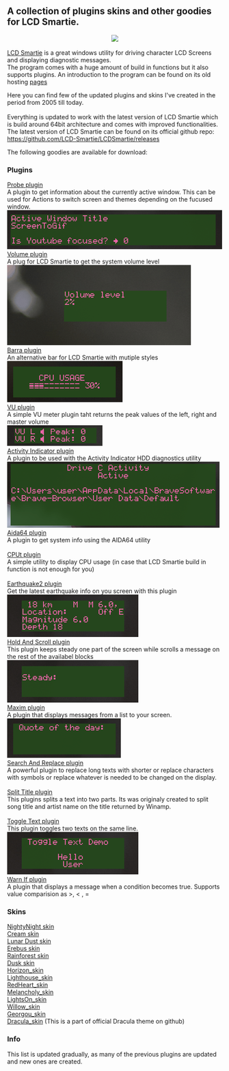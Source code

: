 ## A collection of plugins skins and other goodies for LCD Smartie.

<p align="center">
  <img src="https://github.com/Limbos-goodies-for-LCDSmartie/.github/assets/331155/cc41c3d5-3e67-446b-bc0b-2000f94388e1" />
</p>

[LCD Smartie](https://github.com/stokie-ant/lcdsmartie-laz) is a great windows utility for driving character LCD Screens and displaying diagnostic messages.\
The program comes with a huge amount of build in functions but it also supports plugins. An introduction to the program can be found on its old hosting [pages](https://lcdsmartie.sourceforge.net/) 

Here you can find few of the updated plugins and skins I've created in the period from 2005 till today.\
\
Everything is updated to work with the latest version of LCD Smartie which is build around 64bit architecture and comes with improved functionalities. 
The latest version of LCD Smartie can be found on its official github repo: https://github.com/LCD-Smartie/LCDSmartie/releases

The following goodies are available for download:
### Plugins


[Probe plugin](https://github.com/Limbos-goodies-for-LCDSmartie/probe)\
A plugin to get information about the currently active window. This can be used for Actions to switch screen and themes depending on the fucused window.\
![Probe Demo](https://github.com/Limbos-goodies-for-LCDSmartie/.github/blob/main/images/gifs/probe.gif?raw=true)
\
[Volume plugin](https://github.com/Limbos-goodies-for-LCDSmartie/vol)\
A plug for LCD Smartie to get the system volume level\
![Vol Demo](https://github.com/Limbos-goodies-for-LCDSmartie/.github/blob/main/images/gifs/vol.gif?raw=true)
\
[Barra plugin](https://github.com/Limbos-goodies-for-LCDSmartie/barra)\
An alternative bar for LCD Smartie with mutiple styles\
![Barra demo](https://github.com/Limbos-goodies-for-LCDSmartie/.github/blob/main/images/gifs/barra.gif)
\
[VU plugin](https://github.com/Limbos-goodies-for-LCDSmartie/vu)\
A simple VU meter plugin taht returns the peak values of the left, right and master volume\
![VU Demo](https://github.com/Limbos-goodies-for-LCDSmartie/.github/blob/main/images/gifs/vu.gif)
\
[Activity Indicator plugin](https://github.com/Limbos-goodies-for-LCDSmartie/Activity_Indicator_plugin)\
A plugin to be used with the Activity Indicator HDD diagnostics utility\
![Activity Indicator Demo](https://github.com/Limbos-goodies-for-LCDSmartie/.github/blob/main/images/gifs/activityindicator.gif?raw=true)
\
[Aida64 plugin](https://github.com/Limbos-goodies-for-LCDSmartie/Aida64_plugin)\
A plugin to get system info using the AIDA64 utility\
\
[CPUt plugin](https://github.com/Limbos-goodies-for-LCDSmartie/CPUt_plugin)\
A simple utility to display CPU usage (in case that LCD Smartie build in function is not enough for you)\
\
[Earthquake2 plugin](https://github.com/Limbos-goodies-for-LCDSmartie/Earthquake2_plugin)\
Get the latest earthquake info on you screen with this plugin\
![Earthquake2 Demo](https://github.com/Limbos-goodies-for-LCDSmartie/.github/blob/main/images/gifs/earth.gif?raw=true)
\
[Hold And Scroll plugin](https://github.com/Limbos-goodies-for-LCDSmartie/Hold_And_Scroll_plugin)\
This plugin keeps steady one part of the screen while scrolls a message on the rest of the availabel blocks\
![Hold N Scroll Demo](https://github.com/Limbos-goodies-for-LCDSmartie/.github/blob/main/images/gifs/holdnscroll.gif?raw=true)
\
[Maxim plugin](https://github.com/Limbos-goodies-for-LCDSmartie/Maxim_plugin)\
A plugin that displays messages from a list to your screen.\
![Maxim Demo](https://github.com/Limbos-goodies-for-LCDSmartie/.github/blob/main/images/gifs/maxim.gif?raw=true)
\
[Search And Replace plugin](https://github.com/Limbos-goodies-for-LCDSmartie/Search_And_Replace_plugin)\
A powerful plugin to replace long texts with shorter or replace characters with symbols or replace whatever is needed to be changed on the display.\
\
[Split Title plugin](https://github.com/Limbos-goodies-for-LCDSmartie/Split_Title_plugin)\
This plugins splits a text into two parts. Its was originaly created to split song title and artist name on the title returned by Winamp.\
\
[Toggle Text plugin](https://github.com/Limbos-goodies-for-LCDSmartie/Toggle_Text_plugin)\
This plugin toggles two texts on the same line.\
![Toggle Text Demo](https://github.com/Limbos-goodies-for-LCDSmartie/.github/blob/main/images/gifs/toggle.gif?raw=true)
\
[Warn If plugin](https://github.com/Limbos-goodies-for-LCDSmartie/Warn_If_plugin)\
A plugin that displays a message when a condition becomes true. Supports value comparision as >, < , = 


### Skins
[NightyNight skin](https://github.com/Limbos-goodies-for-LCDSmartie/NightyNight)\
[Cream skin](https://github.com/Limbos-goodies-for-LCDSmartie/Cream_Skin)\
[Lunar Dust skin](https://github.com/Limbos-goodies-for-LCDSmartie/LunarDust_Skin)\
[Erebus skin](https://github.com/Limbos-goodies-for-LCDSmartie/Erebus_Skin)\
[Rainforest skin](https://github.com/Limbos-goodies-for-LCDSmartie/RainForest_Skin)\
[Dusk skin](https://github.com/Limbos-goodies-for-LCDSmartie/Dusk_Skin)\
[Horizon_skin](https://github.com/Limbos-goodies-for-LCDSmartie/Horizon_Skin)\
[Lighthouse_skin](https://github.com/Limbos-goodies-for-LCDSmartie/Lighthouse_Skin)\
[RedHeart_skin](https://github.com/Limbos-goodies-for-LCDSmartie/RedHeart_Skin)\
[Melancholy_skin](https://github.com/Limbos-goodies-for-LCDSmartie/Melancholy_Skin)\
[LightsOn_skin](https://github.com/Limbos-goodies-for-LCDSmartie/LightsOn_Skin)\
[Willow_skin](https://github.com/Limbos-goodies-for-LCDSmartie/Willow_Skin)\
[Georgou_skin](https://github.com/Limbos-goodies-for-LCDSmartie/Georgou_Skin)\
[Dracula_skin](https://github.com/limbo666/Dracula_for_LCD_Smartie) (This is a part of official Dracula theme on github) 


### Info

This list is updated gradually, as many of the previous plugins are updated and new ones are created.

 
 



